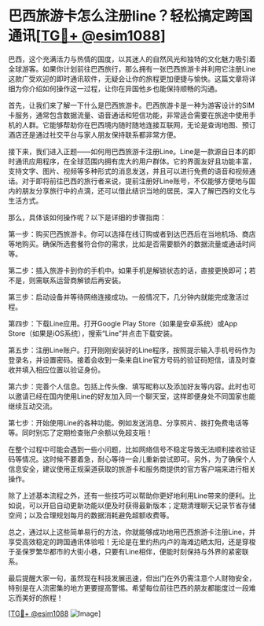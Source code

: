 # 巴西旅游卡怎么注册line？轻松搞定跨国通讯[[TG💪+ @esim1088](https://t.me/s/esim1088)]

巴西，这个充满活力与热情的国度，以其迷人的自然风光和独特的文化魅力吸引着全球游客。如果你计划前往巴西旅行，那么拥有一张巴西旅游卡并利用它注册Line这款广受欢迎的即时通讯软件，无疑会让你的旅程更加便捷与愉快。这篇文章将详细为你介绍如何操作这一过程，让你在异国他乡也能保持顺畅的沟通。

首先，让我们来了解一下什么是巴西旅游卡。巴西旅游卡是一种为游客设计的SIM卡服务，通常包含数据流量、语音通话和短信功能，非常适合需要在旅途中使用手机的人群。它能够帮助你在巴西境内随时随地连接互联网，无论是查询地图、预订酒店还是通过社交平台与家人朋友保持联系都非常方便。

接下来，我们进入正题——如何用巴西旅游卡注册Line。Line是一款源自日本的即时通讯应用程序，在全球范围内拥有庞大的用户群体。它的界面友好且功能丰富，支持文字、图片、视频等多种形式的消息发送，并且可以进行免费的语音和视频通话。对于即将前往巴西的旅行者来说，提前注册好Line账号，不仅能够方便地与国内的朋友分享旅行中的点滴，还可以借此结识当地的居民，深入了解巴西的文化与生活方式。

那么，具体该如何操作呢？以下是详细的步骤指南：

第一步：购买巴西旅游卡。你可以选择在线订购或者到达巴西后在当地机场、商店等地购买。确保所选套餐符合你的需求，比如是否需要额外的数据流量或通话时间等。

第二步：插入旅游卡到你的手机中。如果手机是解锁状态的话，直接更换即可；若不是，则需联系运营商解锁后再安装。

第三步：启动设备并等待网络连接成功。一般情况下，几分钟内就能完成激活过程。

第四步：下载Line应用。打开Google Play Store（如果是安卓系统）或App Store（如果是iOS系统），搜索“Line”并点击下载安装。

第五步：注册Line账户。打开刚刚安装好的Line程序，按照提示输入手机号码作为登录名，并设置密码。接着会收到一条来自Line官方号码的验证码短信，请及时查收并填入相应位置以验证身份。

第六步：完善个人信息。包括上传头像、填写昵称以及添加好友等内容。此时也可以邀请已经在国内使用Line的好友加入同一个聊天室，这样即便身处不同国家也能继续互动交流。

第七步：开始使用Line的各种功能。例如发送消息、分享照片、拨打免费电话等等。同时别忘了定期检查账户余额以免超支哦！

在整个过程中可能会遇到一些小问题，比如网络信号不稳定导致无法顺利接收验证码等情况。这时候不要着急，耐心等待一会儿重新尝试即可。另外，为了确保个人信息安全，建议使用正规渠道获取的旅游卡和服务商提供的官方客户端来进行相关操作。

除了上述基本流程之外，还有一些技巧可以帮助你更好地利用Line带来的便利。比如说，可以开启自动更新功能以便及时获得最新版本；定期清理聊天记录节省存储空间；以及合理规划每月的数据消耗避免超额收费等。

总之，通过以上这些简单易行的方法，你就能够成功地用巴西旅游卡注册Line，并享受高效稳定的跨国通讯体验啦！无论是在里约热内卢的海滩边晒太阳，还是穿梭于圣保罗繁华都市的大街小巷，只要有Line相伴，便能时刻保持与外界的紧密联系。

最后提醒大家一句，虽然现在科技发展迅速，但出门在外仍需注意个人财物安全，特别是在人流密集的地方更要提高警惕。希望每位前往巴西的朋友都能度过一段难忘而美好的旅程！

[[TG💪+ @esim1088](https://t.me/s/esim1088) ![Image](https://i.postimg.cc/4NQfJmqS/Snipaste-2025-05-13-00-14-12.png)]